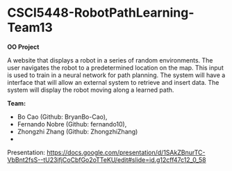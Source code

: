 # CSCI5448-RobotPathLearning-Team13
**OO Project**

A website that displays a robot in a series of random environments. The user navigates the robot to a predetermined location on the map. This input is used to train in a neural network for path planning. The system will have a interface that will allow an external system to retrieve and insert data. The system will display the robot moving along a learned path.

**Team:**     
* Bo Cao          (Github: BryanBo-Cao),
* Fernando Nobre  (Github: fernando10),
* Zhongzhi Zhang  (Github: ZhongzhiZhang)
* 

Presentation:
https://docs.google.com/presentation/d/1SAkZBnurTC-VbBnt2fsS--tU23ifjCoCbfGo2oTTeKU/edit#slide=id.g12cff47c12_0_58


